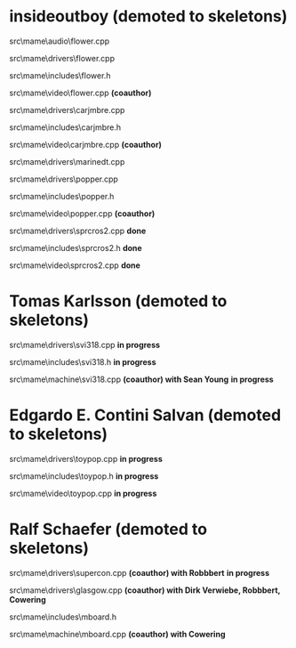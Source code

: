 insideoutboy (demoted to skeletons)
============

src\mame\audio\flower.cpp 

src\mame\drivers\flower.cpp 

src\mame\includes\flower.h 

src\mame\video\flower.cpp **(coauthor)**

src\mame\drivers\carjmbre.cpp 

src\mame\includes\carjmbre.h 

src\mame\video\carjmbre.cpp **(coauthor)**

src\mame\drivers\marinedt.cpp 

src\mame\drivers\popper.cpp 

src\mame\includes\popper.h 

src\mame\video\popper.cpp **(coauthor)**

src\mame\drivers\sprcros2.cpp **done**

src\mame\includes\sprcros2.h **done**

src\mame\video\sprcros2.cpp **done**

Tomas Karlsson  (demoted to skeletons)
==============

src\mame\drivers\svi318.cpp **in progress**

src\mame\includes\svi318.h **in progress**

src\mame\machine\svi318.cpp **(coauthor) with Sean Young** **in progress**


Edgardo E. Contini Salvan (demoted to skeletons)
=========================

src\mame\drivers\toypop.cpp **in progress**

src\mame\includes\toypop.h **in progress**

src\mame\video\toypop.cpp **in progress**


Ralf Schaefer (demoted to skeletons)
=============
src\mame\drivers\supercon.cpp **(coauthor) with Robbbert** **in progress**

src\mame\drivers\glasgow.cpp **(coauthor) with Dirk Verwiebe, Robbbert, Cowering**

src\mame\includes\mboard.h 

src\mame\machine\mboard.cpp **(coauthor) with Cowering**
